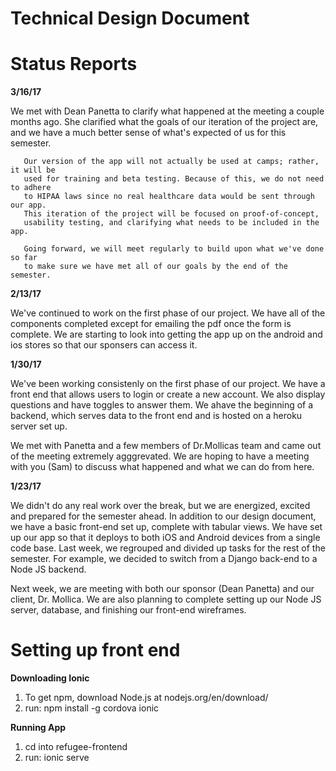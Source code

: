 # Technical Design Document

# Status Reports
<strong>3/16/17</strong>
<p>
       We met with Dean Panetta to clarify what happened at the meeting a couple months
       ago. She clarified what the goals of our iteration of the project are, and we
       have a much better sense of what's expected of us for this semester.
       
       Our version of the app will not actually be used at camps; rather, it will be
       used for training and beta testing. Because of this, we do not need to adhere
       to HIPAA laws since no real healthcare data would be sent through our app.
       This iteration of the project will be focused on proof-of-concept,
       usability testing, and clarifying what needs to be included in the app.
       
       Going forward, we will meet regularly to build upon what we've done so far
       to make sure we have met all of our goals by the end of the semester.
</p>

<strong>2/13/17</strong>
<p>
       We've continued to work on the first phase of our project. We have all of the 
       components completed except for emailing the pdf once the form is complete. We
       are starting to look into getting the app up on the android and ios stores so
       that our sponsers can access it.
</p>

<strong>1/30/17</strong>
<p>
       We've been working consistenly on the first phase of our project. We have a front
       end that allows users to login or create a new account. We also display questions
       and have toggles to answer them. We ahave the beginning of a backend, which
       serves data to the front end and is hosted on a heroku server set up.
</p>
<p>
        We met with Panetta and a few members of Dr.Mollicas team and came out of the 
        meeting extremely agggrevated. We are hoping to have a meeting with you (Sam)
        to discuss what happened and what we can do from here.
</p>
<strong>1/23/17</strong>
<p>
        We didn't do any real work over the break, but we are energized, excited and
        prepared for the semester ahead. In addition to our design document, we have a
        basic front-end set up, complete with tabular views. We have set up our app so
        that it deploys to both iOS and Android devices from a single code base. Last
        week, we regrouped and divided up tasks for the rest of the semester. For example,
        we decided to switch from a Django back-end to a Node JS backend.
</p>
<p>
        Next week, we are meeting with both our sponsor (Dean Panetta) and our client, Dr.
        Mollica. We are also planning to complete setting up our Node JS server, database,
        and finishing our front-end wireframes. 
</p>

# Setting up front end
<strong>Downloading Ionic</strong>
<ol>
        <li> To get npm, download Node.js at nodejs.org/en/download/ </li>
        <li> run: npm install -g cordova ionic </li>
</ol>
<strong>Running App</strong>
<ol>
        <li>cd into refugee-frontend</li>
        <li>run: ionic serve</li>
</ol>
